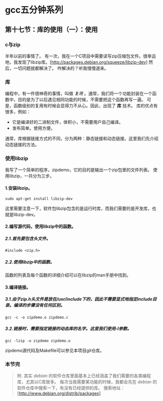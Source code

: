 # gcc五分钟系列
## 第十七节：库的使用（一）：使用

### c与zip
半年以前的事情了。
有一次，我在一个C项目中需要读写zip压缩包文件。很幸运地，我发现了libzip库。[http://packages.debian.org/squeeze/libzip-dev]
然后，一切问题就都解决了。
咋解决的？听我慢慢道来。

### 库
编程中，有一件很神奇的事情，叫做 _复用_ 。通常，我们将一个功能封装在一个函数中，目的是为了以后遇见相同功能的时候，不需要把这个函数再写一遍。
可是，函数级别的复用有时候会显得力不从心。因此，出现了 __库__ 技术。
库的优点有很多，例如：
* 它是编译好的二进制文件，体积小，不需要用户自己编译。
* 发布简单。使用方便。

通常，库根据链接方式的不同，分为两种：静态链接和动态链接。这里我们先介绍动态链接的方法。

### 使用libzip
我写了一个简单的程序，zipdemo，它的目的是输出一个zip包里的文件列表。
使用libzip，一共分为三步。
#### 1.安装libzip。

	sudo apt-get install libzip-dev

这里需要注意一下，软件包libzip包含的是运行时库，而我们需要的是开发库，也就是libzip-dev。
#### 2.编写源代码，使用libzip中的函数。
##### 2.1.首先要包含头文件。

	#include <zip.h>

##### 2.2.使用libzip中的函数。
函数的列表及每个函数的详细介绍可以在libzip的man手册中找到。
#### 3.编译链接。
##### 3.1.由于zip.h头文件是放在/usr/include下的，因此不需要显式地指定include目录。编译的步骤没有任何区别。

	gcc -c -o zipdemo.o zipdemo.c

##### 3.2.链接时，需要指定链接的动态库的名字。这里我们使用-l参数。

	gcc -lzip -o zipdemo zipdemo.o

zipdemo源代码及Makefile可以参见本项目git仓库。

### 本节完

> 附. 其实 _debian_ 的软件仓库里面基本上已经涵盖了我们需要的各类编程库，尤其以C库居多。
每次当我需要某功能的时候，我都会先在 _debian_ 的软件仓库中搜索一下，有没有已经提供的库。
搜索地址：[http://www.debian.org/distrib/packages]
